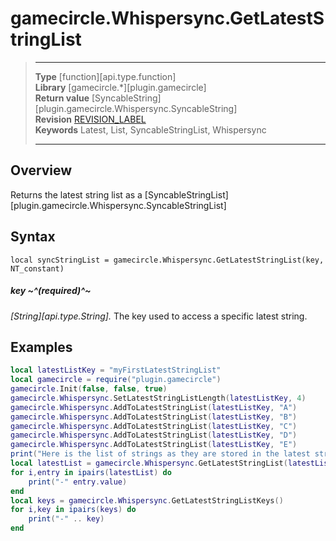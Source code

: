# gamecircle.Whispersync.GetLatestStringList

> --------------------- ------------------------------------------------------------------------------------------
> __Type__              [function][api.type.function]  
> __Library__           [gamecircle.*][plugin.gamecircle]  
> __Return value__      [SyncableString][plugin.gamecircle.Whispersync.SyncableString]  
> __Revision__          [REVISION_LABEL](REVISION_URL)  
> __Keywords__          Latest, List, SyncableStringList, Whispersync    
> --------------------- ------------------------------------------------------------------------------------------


## Overview
Returns the latest string list as a [SyncableStringList][plugin.gamecircle.Whispersync.SyncableStringList]


## Syntax
	local syncStringList = gamecircle.Whispersync.GetLatestStringList(key, NT_constant)
	
##### key ~^(required)^~
_[String][api.type.String]._ The key used to access a specific latest string.


## Examples

``````lua 
local latestListKey = "myFirstLatestStringList"  
local gamecircle = require("plugin.gamecircle")  
gamecircle.Init(false, false, true)  
gamecircle.Whispersync.SetLatestStringListLength(latestListKey, 4)  
gamecircle.Whispersync.AddToLatestStringList(latestListKey, "A")
gamecircle.Whispersync.AddToLatestStringList(latestListKey, "B")
gamecircle.Whispersync.AddToLatestStringList(latestListKey, "C")
gamecircle.Whispersync.AddToLatestStringList(latestListKey, "D") 
gamecircle.Whispersync.AddToLatestStringList(latestListKey, "E") 
print("Here is the list of strings as they are stored in the latest string list. They should be in the order from latest to oldest.")  
local latestList = gamecircle.Whispersync.GetLatestStringList(latestListKey)  
for i,entry in ipairs(latestList) do  
	print("-" entry.value)  
end  
local keys = gamecircle.Whispersync.GetLatestStringListKeys()  
for i,key in ipairs(keys) do  
	print("-" .. key)  
end  
``````